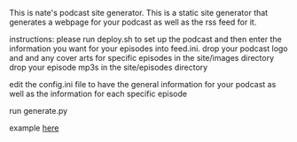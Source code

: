 This is nate's podcast site generator. 
This is a static site generator that generates a webpage for your podcast as well as the rss feed for it. 

instructions:
please run deploy.sh to set up the podcast and then enter the information you want for your episodes into feed.ini.
drop your podcast logo and and any cover arts for specific episodes in the site/images directory
drop your episode mp3s in the site/episodes directory

edit the config.ini file to have the general information for your podcast as well as the information for each specific episode

run generate.py

example [here](https://podcast.npmaile.com)
